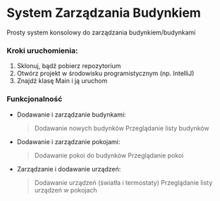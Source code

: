 # System Zarządzania Budynkiem

Prosty system konsolowy do zarządzania budynkiem/budynkami

### Kroki uruchomienia:
1. Sklonuj, bądź pobierz repozytorium
2. Otwórz projekt w środowisku programistycznym (np. IntelliJ)
3. Znajdź klasę Main i ją uruchom

### Funkcjonalność
- Dodawanie i zarządzanie budynkami:
  > Dodawanie nowych budynków
  > Przeglądanie listy budynków
- Dodawanie i zarządzanie pokojami:
  > Dodawanie pokoi do budynków
  > Przeglądanie pokoi
- Zarządzanie i dodawanie urządzeń:
  > Dodawanie urządzeń (światła i termostaty)
  > Przeglądanie listy urządzeń w pokojach

